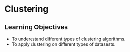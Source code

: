 # Clustering
## Learning Objectives
- To underestand different types of clustering algorithms.
- To apply clustering on different types of datasests.
